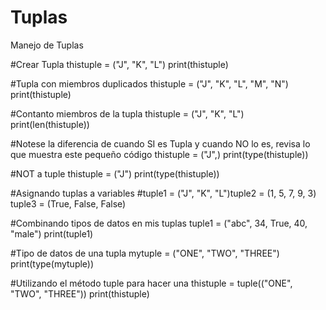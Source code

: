 # Tuplas
Manejo de Tuplas

#Crear Tupla 
thistuple = ("J", "K", "L")
print(thistuple)


#Tupla con miembros duplicados 
thistuple = ("J", "K", "L", "M", "N")
print(thistuple)


#Contanto miembros de la tupla
thistuple = ("J", "K", "L")
print(len(thistuple))


#Notese la diferencia de cuando SI es Tupla y cuando NO lo es, revisa lo que muestra este pequeño código 
thistuple = ("J",)
print(type(thistuple))


#NOT a tuple
thistuple = ("J")
print(type(thistuple))


#Asignando tuplas a variables 
#tuple1 = ("J", "K", "L")tuple2 = (1, 5, 7, 9, 3)
tuple3 = (True, False, False)


#Combinando tipos de datos en mis tuplas
tuple1 = ("abc", 34, True, 40, "male")
print(tuple1)



#Tipo de datos de una tupla
mytuple = ("ONE", "TWO", "THREE")
print(type(mytuple))


#Utilizando el método tuple para hacer una 
thistuple = tuple(("ONE", "TWO", "THREE"))
print(thistuple)
